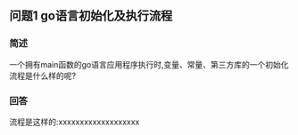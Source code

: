## 问题1 go语言初始化及执行流程

### 简述
一个拥有main函数的go语言应用程序执行时,变量、常量、第三方库的一个初始化流程是什么样的呢?

### 回答
流程是这样的:xxxxxxxxxxxxxxxxxxx